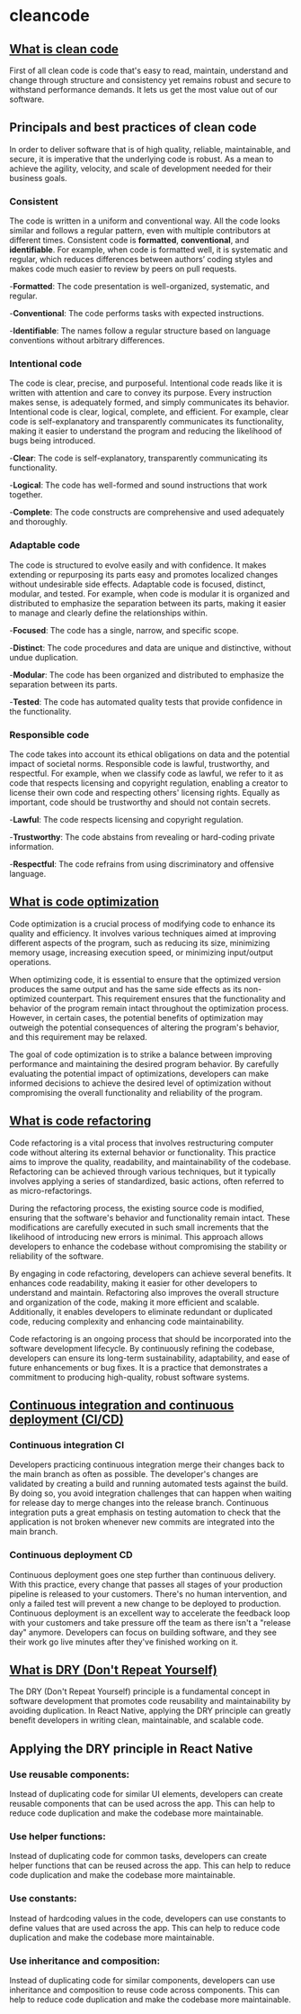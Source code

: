 # cleancode

## [What is clean code](https://www.sonarsource.com/solutions/clean-code/#:~:text=Clean%20Code%20is%20code%20that's,value%20out%20of%20your%20software.)
First of all clean code is code that's easy to read, maintain, understand and change through structure and consistency yet remains robust and secure to withstand performance demands. It lets us get the most value out of our software.

## Principals and best practices of clean code
In order to deliver software that is of high quality, reliable, maintainable, and secure, it is imperative that the underlying code is robust. As a mean to achieve the agility, velocity, and scale of development needed for their business goals. 

### Consistent 
The code is written in a uniform and conventional way. All the code looks similar and follows a regular pattern, even with multiple contributors at different times. Consistent code is **formatted**, **conventional**, and **identifiable**. For example, when code is formatted well, it is systematic and regular, which reduces differences between authors’ coding styles and makes code much easier to review by peers on pull requests.

-**Formatted**: The code presentation is well-organized, systematic, and regular.

-**Conventional**: The code performs tasks with expected instructions.

-**Identifiable**: The names follow a regular structure based on language conventions without arbitrary differences.

### Intentional code
The code is clear, precise, and purposeful. Intentional code reads like it is written with attention and care to convey its purpose. Every instruction makes sense, is adequately formed, and simply communicates its behavior. Intentional code is clear, logical, complete, and efficient. For example, clear code is self-explanatory and transparently communicates its functionality, making it easier to understand the program and reducing the likelihood of bugs being introduced.

-**Clear**: The code is self-explanatory, transparently communicating its functionality.

-**Logical**: The code has well-formed and sound instructions that work together.

-**Complete**: The code constructs are comprehensive and used adequately and thoroughly.

### Adaptable code
The code is structured to evolve easily and with confidence. It makes extending or repurposing its parts easy and promotes localized changes without undesirable side effects. Adaptable code is focused, distinct, modular, and tested. For example, when code is modular it is organized and distributed to emphasize the separation between its parts, making it easier to manage and clearly define the relationships within.

-**Focused**: The code has a single, narrow, and specific scope.

-**Distinct**: The code procedures and data are unique and distinctive, without undue duplication.

-**Modular**: The code has been organized and distributed to emphasize the separation between its parts.

-**Tested**: The code has automated quality tests that provide confidence in the functionality.

### Responsible code
The code takes into account its ethical obligations on data and the potential impact of societal norms. Responsible code is lawful, trustworthy, and respectful. For example, when we classify code as lawful, we refer to it as code that respects licensing and copyright regulation, enabling a creator to license their own code and respecting others' licensing rights. Equally as important, code should be trustworthy and should not contain secrets.

-**Lawful**: The code respects licensing and copyright regulation.

-**Trustworthy**: The code abstains from revealing or hard-coding private information.

-**Respectful**: The code refrains from using discriminatory and offensive language.

## [What is code optimization](https://pvs-studio.com/en/blog/terms/0084/)
Code optimization is a crucial process of modifying code to enhance its quality and efficiency. It involves various techniques aimed at improving different aspects of the program, such as reducing its size, minimizing memory usage, increasing execution speed, or minimizing input/output operations.

When optimizing code, it is essential to ensure that the optimized version produces the same output and has the same side effects as its non-optimized counterpart. This requirement ensures that the functionality and behavior of the program remain intact throughout the optimization process. However, in certain cases, the potential benefits of optimization may outweigh the potential consequences of altering the program's behavior, and this requirement may be relaxed.

The goal of code optimization is to strike a balance between improving performance and maintaining the desired program behavior. By carefully evaluating the potential impact of optimizations, developers can make informed decisions to achieve the desired level of optimization without compromising the overall functionality and reliability of the program.

## [What is code refactoring](https://www.bmc.com/blogs/code-refactoring-explained/)
Code refactoring is a vital process that involves restructuring computer code without altering its external behavior or functionality. This practice aims to improve the quality, readability, and maintainability of the codebase. Refactoring can be achieved through various techniques, but it typically involves applying a series of standardized, basic actions, often referred to as micro-refactorings.

During the refactoring process, the existing source code is modified, ensuring that the software's behavior and functionality remain intact. These modifications are carefully executed in such small increments that the likelihood of introducing new errors is minimal. This approach allows developers to enhance the codebase without compromising the stability or reliability of the software.

By engaging in code refactoring, developers can achieve several benefits. It enhances code readability, making it easier for other developers to understand and maintain. Refactoring also improves the overall structure and organization of the code, making it more efficient and scalable. Additionally, it enables developers to eliminate redundant or duplicated code, reducing complexity and enhancing code maintainability.

Code refactoring is an ongoing process that should be incorporated into the software development lifecycle. By continuously refining the codebase, developers can ensure its long-term sustainability, adaptability, and ease of future enhancements or bug fixes. It is a practice that demonstrates a commitment to producing high-quality, robust software systems.

## [Continuous integration and continuous deployment (CI/CD)](https://www.atlassian.com/continuous-delivery/principles/continuous-integration-vs-delivery-vs-deployment)
 
### Continuous integration CI
Developers practicing continuous integration merge their changes back to the main branch as often as possible. The developer's changes are validated by creating a build and running automated tests against the build. By doing so, you avoid integration challenges that can happen when waiting for release day to merge changes into the release branch.
Continuous integration puts a great emphasis on testing automation to check that the application is not broken whenever new commits are integrated into the main branch.

### Continuous deployment CD
Continuous deployment goes one step further than continuous delivery. With this practice, every change that passes all stages of your production pipeline is released to your customers. There's no human intervention, and only a failed test will prevent a new change to be deployed to production.
Continuous deployment is an excellent way to accelerate the feedback loop with your customers and take pressure off the team as there isn't a "release day" anymore. Developers can focus on building software, and they see their work go live minutes after they've finished working on it.

## [What is DRY (Don't Repeat Yourself)](https://www.linkedin.com/pulse/dry-principles-react-native-rohit-bansal/)
The DRY (Don't Repeat Yourself) principle is a fundamental concept in software development that promotes code reusability and maintainability by avoiding duplication. In React Native, applying the DRY principle can greatly benefit developers in writing clean, maintainable, and scalable code.


## Applying the DRY principle in React Native
### Use reusable components:
Instead of duplicating code for similar UI elements, developers can create reusable components that can be used across the app. This can help to reduce code duplication and make the codebase more maintainable.

### Use helper functions:
Instead of duplicating code for common tasks, developers can create helper functions that can be reused across the app. This can help to reduce code duplication and make the codebase more maintainable.

### Use constants:
Instead of hardcoding values in the code, developers can use constants to define values that are used across the app. This can help to reduce code duplication and make the codebase more maintainable.

### Use inheritance and composition:
Instead of duplicating code for similar components, developers can use inheritance and composition to reuse code across components. This can help to reduce code duplication and make the codebase more maintainable.



